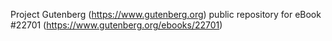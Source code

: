 Project Gutenberg (https://www.gutenberg.org) public repository for eBook #22701 (https://www.gutenberg.org/ebooks/22701)

